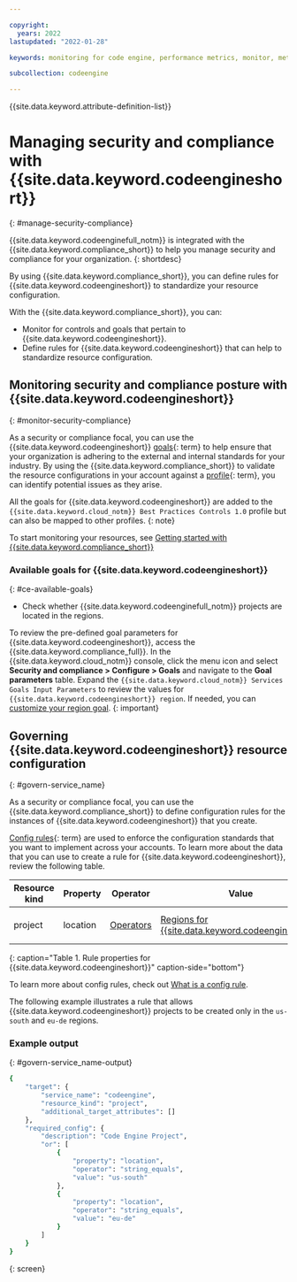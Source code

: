 ```yaml
---

copyright:
  years: 2022
lastupdated: "2022-01-28"

keywords: monitoring for code engine, performance metrics, monitor, metrics, requests, pods, application, attributes, jobrun, panic mode

subcollection: codeengine

---
```


{{site.data.keyword.attribute-definition-list}}

# Managing security and compliance with {{site.data.keyword.codeengineshort}}
{: #manage-security-compliance}

{{site.data.keyword.codeenginefull_notm}} is integrated with the {{site.data.keyword.compliance_short}} to help you manage security and compliance for your organization.
{: shortdesc}


By using {{site.data.keyword.compliance_short}}, you can define rules for {{site.data.keyword.codeengineshort}} to standardize your resource configuration.

With the {{site.data.keyword.compliance_short}}, you can:

* Monitor for controls and goals that pertain to {{site.data.keyword.codeengineshort}}.
* Define rules for {{site.data.keyword.codeengineshort}} that can help to standardize resource configuration.

## Monitoring security and compliance posture with {{site.data.keyword.codeengineshort}}
{: #monitor-security-compliance}

As a security or compliance focal, you can use the {{site.data.keyword.codeengineshort}} [goals](#x2117978){: term} to help ensure that your organization is adhering to the external and internal standards for your industry. By using the {{site.data.keyword.compliance_short}} to validate the resource configurations in your account against a [profile](#x2034950){: term}, you can identify potential issues as they arise.

All the goals for {{site.data.keyword.codeengineshort}} are added to the `{{site.data.keyword.cloud_notm}} Best Practices Controls 1.0` profile but can also be mapped to other profiles.
{: note}

To start monitoring your resources, see [Getting started with {{site.data.keyword.compliance_short}}](/docs/security-compliance?topic=security-compliance-getting-started)

### Available goals for {{site.data.keyword.codeengineshort}}
{: #ce-available-goals}

- Check whether {{site.data.keyword.codeenginefull_notm}} projects are located in the regions. 

To review the pre-defined goal parameters for {{site.data.keyword.codeengineshort}}, access the {{site.data.keyword.compliance_full}}. In the {{site.data.keyword.cloud_notm}} console, click the menu icon and select **Security and compliance > Configure > Goals** and navigate to the **Goal parameters** table. Expand the `{{site.data.keyword.cloud_notm}} Services Goals Input Parameters` to review the values for `{{site.data.keyword.codeengineshort}} region`. If needed, you can [customize your region goal](/docs/security-compliance?topic=security-compliance-custom-goals). 
{: important}

## Governing {{site.data.keyword.codeengineshort}} resource configuration
{: #govern-service_name}

As a security or compliance focal, you can use the {{site.data.keyword.compliance_short}} to define configuration rules for the instances of {{site.data.keyword.codeengineshort}} that you create.

[Config rules](#x3084914){: term} are used to enforce the configuration standards that you want to implement across your accounts. To learn more about the data that you can use to create a rule for {{site.data.keyword.codeengineshort}}, review the following table.

| Resource kind | Property | Operator | Value | Description |
|---------------|----------|---------------|-------|-------------|
| project | location | [Operators](/docs/security-compliance?topic=security-compliance-formatting-rules-templates#operators)  | [Regions for {{site.data.keyword.codeengineshort}}](/docs/codeengine?topic=codeengine-regions) | Indicates whether the location to the {{site.data.keyword.codeengineshort}} project is allowed. |
{: caption="Table 1. Rule properties for {{site.data.keyword.codeengineshort}}" caption-side="bottom"}

To learn more about config rules, check out [What is a config rule](/docs/security-compliance?topic=security-compliance-what-is-governance).

The following example illustrates a rule that allows {{site.data.keyword.codeengineshort}} projects to be created only in the `us-south` and `eu-de` regions. 

### Example output
{: #govern-service_name-output}

```sh
{
	"target": {
		"service_name": "codeengine",
		"resource_kind": "project",
		"additional_target_attributes": []
	},
	"required_config": {
		"description": "Code Engine Project",
		"or": [
			{
				"property": "location",
				"operator": "string_equals",
				"value": "us-south"
			},
			{
				"property": "location",
				"operator": "string_equals",
				"value": "eu-de"
			}
		]
	}
}
```
{: screen}



